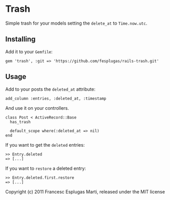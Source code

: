 # Trash

Simple trash for your models setting the `delete_at` to `Time.now.utc`.

## Installing

Add it to your `Gemfile`:

    gem 'trash', :git => 'https://github.com/fesplugas/rails-trash.git'

## Usage

Add to your posts the `deleted_at` attribute:

    add_column :entries, :deleted_at, :timestamp

And use it on your controllers.

    class Post < ActiveRecord::Base
      has_trash

      default_scope where(:deleted_at => nil)
    end

If you want to get the `deleted` entries:

    >> Entry.deleted
    => [...]

If you want to `restore` a deleted entry:

    >> Entry.deleted.first.restore
    => [...]

Copyright (c) 2011 Francesc Esplugas Marti, released under the MIT license

